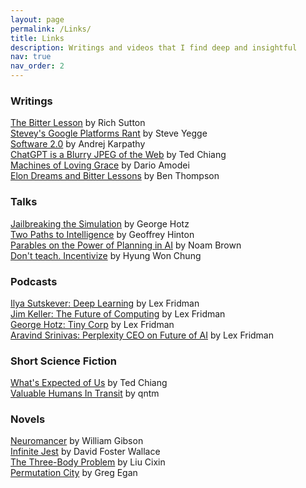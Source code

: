 ```yaml
---
layout: page
permalink: /Links/
title: Links
description: Writings and videos that I find deep and insightful
nav: true
nav_order: 2
---
```


### Writings
[The Bitter Lesson](http://www.incompleteideas.net/IncIdeas/BitterLesson.html) by Rich Sutton   
[Stevey's Google Platforms Rant](https://gist.github.com/chitchcock/1281611) by Steve Yegge   
[Software 2.0](https://medium.com/@karpathy/software-2-0-a64152b37c35) by Andrej Karpathy   
[ChatGPT is a Blurry JPEG of the Web](https://www.newyorker.com/tech/annals-of-technology/chatgpt-is-a-blurry-jpeg-of-the-web) by Ted Chiang   
[Machines of Loving Grace](https://darioamodei.com/machines-of-loving-grace) by Dario Amodei   
[Elon Dreams and Bitter Lessons](https://stratechery.com/2024/elon-dreams-and-bitter-lessons) by Ben Thompson   

### Talks
[Jailbreaking the Simulation](https://www.youtube.com/watch?v=ESXOAJRdcwQ) by George Hotz   
[Two Paths to Intelligence](https://youtube.com/watch?v=rGgGOccMEiY) by Geoffrey Hinton   
[Parables on the Power of Planning in AI](https://youtube.com/watch?v=eaAonE58sLU) by Noam Brown   
[Don't teach. Incentivize](https://youtube.com/watch?v=kYWUEV_e2ss) by Hyung Won Chung   

### Podcasts
[Ilya Sutskever: Deep Learning](https://www.youtube.com/watch?v=13CZPWmke6A) by Lex Fridman   
[Jim Keller: The Future of Computing](https://youtube.com/watch?v=G4hL5Om4IJ4) by Lex Fridman   
[George Hotz: Tiny Corp](https://youtube.com/watch?v=dNrTrx42DGQ) by Lex Fridman   
[Aravind Srinivas: Perplexity CEO on Future of AI](https://youtube.com/watch?v=e-gwvmhyU7A) by Lex Fridman   


### Short Science Fiction
[What's Expected of Us](https://www.nature.com/articles/436150a) by Ted Chiang   
[Valuable Humans In Transit](https://qntm.org/transi) by qntm   

### Novels
[Neuromancer](https://en.wikipedia.org/wiki/Neuromancer) by William Gibson   
[Infinite Jest](https://en.wikipedia.org/wiki/Infinite_Jest) by David Foster Wallace   
[The Three-Body Problem](https://en.wikipedia.org/wiki/The_Three-Body_Problem_(novel)) by Liu Cixin   
[Permutation City](https://en.wikipedia.org/wiki/Permutation_City) by Greg Egan   